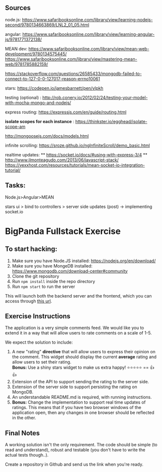 ## Sources

node.js: https://www.safaribooksonline.com/library/view/learning-nodejs-second/9780134663869/LNL2_01_05.html

angular: https://www.safaribooksonline.com/library/view/learning-angular-js/9781771372138/

MEAN dev: https://www.safaribooksonline.com/library/view/mean-web-development/9780134575445/
https://www.safaribooksonline.com/library/view/mastering-mean-web/9781785882159/

https://stackoverflow.com/questions/26585433/mongodb-failed-to-connect-to-127-0-0-127017-reason-errno10061

stars: https://codepen.io/jamesbarnett/pen/vlpkh

testing (optional) : http://rob.conery.io/2012/02/24/testing-your-model-with-mocha-mongo-and-nodejs/

express routing: https://expressjs.com/en/guide/routing.html

**isolate scopes for each instance** : https://thinkster.io/egghead/isolate-scope-am

http://mongoosejs.com/docs/models.html

infinite scrolling: https://sroze.github.io/ngInfiniteScroll/demo_basic.html

realtime updates: ** https://socket.io/docs/#using-with-express-3/4 ** http://www.jlmonteagudo.com/2013/06/javascript-stack/
https://vexxhost.com/resources/tutorials/mean-socket-io-integration-tutorial/

## Tasks:
Node.js>Angular>MEAN

stars ui > bind to controllers > server side updates (post) -> implementing socket.io

# BigPanda Fullstack Exercise

## To start hacking:

1. Make sure you have Node.JS installed: https://nodejs.org/en/download/
1. Make sure you have MongeDB installed:  https://www.mongodb.com/download-center#community
1. Clone the git repository
1. Run `npm install` inside the repo directory
1. Run `npm start` to run the server

This will launch both the backend server and the frontend, which you can access through [this url](http://localhost:3000).

## Exercise Instructions

The application is a very simple comments feed. We would like you to extend it in a way that will allow users to rate comments on a scale of 1-5.

We expect the solution to include:

1. A new "rating" **directive** that will allow users to express their opinion on the comment. This widget should display the current **average** rating and allow users to set their rating.  
**Bonus:** Use a shiny stars widget to make us extra happy! :star::star::star::star::star: == :+1::+1:
1. Extension of the API to support sending the rating to the server side.
1. Extension of the server side to support persisting the rating on MongoDB.
1. An understandable README.md is required, with running instructions.
1. **Bonus:** Change the implementation to support real time updates of ratings. This means that if you have two browser windows of the application open, then any changes in one browser should be reflected in the other.

## Final Notes

A working solution isn't the only requirement. The code should be simple (to read and understand), robust and testable (you don't have to write the actual tests though..).

Create a repository in Github and send us the link when you're ready.
